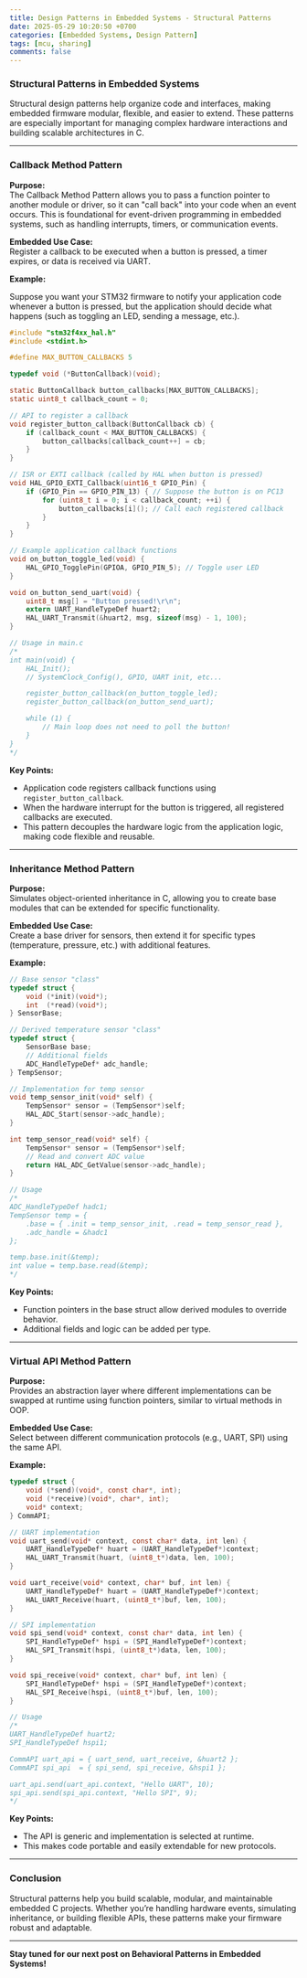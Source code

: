 ```yaml
---
title: Design Patterns in Embedded Systems - Structural Patterns 
date: 2025-05-29 10:20:50 +0700
categories: [Embedded Systems, Design Pattern]
tags: [mcu, sharing]
comments: false
---
```


<h3 id="Structural Patterns in Embedded Systems" style="font-weight: bold;">Structural Patterns in Embedded Systems</h3>
Structural design patterns help organize code and interfaces, making embedded firmware modular, flexible, and easier to extend. These patterns are especially important for managing complex hardware interactions and building scalable architectures in C.

---

<h3 id="CallbackMethod" style="font-weight: bold;">Callback Method Pattern</h3>

**Purpose:**  
The Callback Method Pattern allows you to pass a function pointer to another module or driver, so it can "call back" into your code when an event occurs. This is foundational for event-driven programming in embedded systems, such as handling interrupts, timers, or communication events.

**Embedded Use Case:**  
Register a callback to be executed when a button is pressed, a timer expires, or data is received via UART.

**Example:**

Suppose you want your STM32 firmware to notify your application code whenever a button is pressed, but the application should decide what happens (such as toggling an LED, sending a message, etc.).

```c 
#include "stm32f4xx_hal.h"
#include <stdint.h>

#define MAX_BUTTON_CALLBACKS 5

typedef void (*ButtonCallback)(void);

static ButtonCallback button_callbacks[MAX_BUTTON_CALLBACKS];
static uint8_t callback_count = 0;

// API to register a callback
void register_button_callback(ButtonCallback cb) {
    if (callback_count < MAX_BUTTON_CALLBACKS) {
        button_callbacks[callback_count++] = cb;
    }
}

// ISR or EXTI callback (called by HAL when button is pressed)
void HAL_GPIO_EXTI_Callback(uint16_t GPIO_Pin) {
    if (GPIO_Pin == GPIO_PIN_13) { // Suppose the button is on PC13
        for (uint8_t i = 0; i < callback_count; ++i) {
            button_callbacks[i](); // Call each registered callback
        }
    }
}

// Example application callback functions
void on_button_toggle_led(void) {
    HAL_GPIO_TogglePin(GPIOA, GPIO_PIN_5); // Toggle user LED
}

void on_button_send_uart(void) {
    uint8_t msg[] = "Button pressed!\r\n";
    extern UART_HandleTypeDef huart2;
    HAL_UART_Transmit(&huart2, msg, sizeof(msg) - 1, 100);
}

// Usage in main.c
/*
int main(void) {
    HAL_Init();
    // SystemClock_Config(), GPIO, UART init, etc...

    register_button_callback(on_button_toggle_led);
    register_button_callback(on_button_send_uart);

    while (1) {
        // Main loop does not need to poll the button!
    }
}
*/
```

**Key Points:**
- Application code registers callback functions using `register_button_callback`.
- When the hardware interrupt for the button is triggered, all registered callbacks are executed.
- This pattern decouples the hardware logic from the application logic, making code flexible and reusable.

---

<h3 id="InheritanceMethod" style="font-weight: bold;">Inheritance Method Pattern</h3>

**Purpose:**  
Simulates object-oriented inheritance in C, allowing you to create base modules that can be extended for specific functionality.

**Embedded Use Case:**  
Create a base driver for sensors, then extend it for specific types (temperature, pressure, etc.) with additional features.

**Example:**

```c 
// Base sensor "class"
typedef struct {
    void (*init)(void*);
    int  (*read)(void*);
} SensorBase;

// Derived temperature sensor "class"
typedef struct {
    SensorBase base;
    // Additional fields
    ADC_HandleTypeDef* adc_handle;
} TempSensor;

// Implementation for temp sensor
void temp_sensor_init(void* self) {
    TempSensor* sensor = (TempSensor*)self;
    HAL_ADC_Start(sensor->adc_handle);
}

int temp_sensor_read(void* self) {
    TempSensor* sensor = (TempSensor*)self;
    // Read and convert ADC value
    return HAL_ADC_GetValue(sensor->adc_handle);
}

// Usage
/*
ADC_HandleTypeDef hadc1;
TempSensor temp = {
    .base = { .init = temp_sensor_init, .read = temp_sensor_read },
    .adc_handle = &hadc1
};

temp.base.init(&temp);
int value = temp.base.read(&temp);
*/
```

**Key Points:**
- Function pointers in the base struct allow derived modules to override behavior.
- Additional fields and logic can be added per type.

---

<h3 id="VirtualAPIMethod" style="font-weight: bold;">Virtual API Method Pattern</h3>

**Purpose:**  
Provides an abstraction layer where different implementations can be swapped at runtime using function pointers, similar to virtual methods in OOP.

**Embedded Use Case:**  
Select between different communication protocols (e.g., UART, SPI) using the same API.

**Example:**

```c 
typedef struct {
    void (*send)(void*, const char*, int);
    void (*receive)(void*, char*, int);
    void* context;
} CommAPI;

// UART implementation
void uart_send(void* context, const char* data, int len) {
    UART_HandleTypeDef* huart = (UART_HandleTypeDef*)context;
    HAL_UART_Transmit(huart, (uint8_t*)data, len, 100);
}

void uart_receive(void* context, char* buf, int len) {
    UART_HandleTypeDef* huart = (UART_HandleTypeDef*)context;
    HAL_UART_Receive(huart, (uint8_t*)buf, len, 100);
}

// SPI implementation
void spi_send(void* context, const char* data, int len) {
    SPI_HandleTypeDef* hspi = (SPI_HandleTypeDef*)context;
    HAL_SPI_Transmit(hspi, (uint8_t*)data, len, 100);
}

void spi_receive(void* context, char* buf, int len) {
    SPI_HandleTypeDef* hspi = (SPI_HandleTypeDef*)context;
    HAL_SPI_Receive(hspi, (uint8_t*)buf, len, 100);
}

// Usage
/*
UART_HandleTypeDef huart2;
SPI_HandleTypeDef hspi1;

CommAPI uart_api = { uart_send, uart_receive, &huart2 };
CommAPI spi_api  = { spi_send, spi_receive, &hspi1 };

uart_api.send(uart_api.context, "Hello UART", 10);
spi_api.send(spi_api.context, "Hello SPI", 9);
*/
```

**Key Points:**
- The API is generic and implementation is selected at runtime.
- This makes code portable and easily extendable for new protocols.

---

<h3 id="Conclusion" style="font-weight: bold;">Conclusion</h3>

Structural patterns help you build scalable, modular, and maintainable embedded C projects. Whether you’re handling hardware events, simulating inheritance, or building flexible APIs, these patterns make your firmware robust and adaptable.

---

**Stay tuned for our next post on Behavioral Patterns in Embedded Systems!**